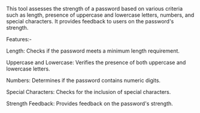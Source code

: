 
This tool assesses the strength of a password based on various criteria such as length, presence of uppercase and lowercase letters, numbers, and special characters. 
It provides feedback to users on the password's strength.

Features:-

Length: Checks if the password meets a minimum length requirement.

Uppercase and Lowercase: Verifies the presence of both uppercase and lowercase letters.

Numbers: Determines if the password contains numeric digits.

Special Characters: Checks for the inclusion of special characters.

Strength Feedback: Provides feedback on the password's strength.
